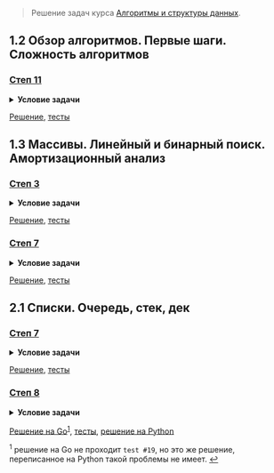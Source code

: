 > Решение задач курса [Алгоритмы и структуры данных](https://stepik.org/course/156/).

## 1.2 Обзор алгоритмов. Первые шаги. Сложность алгоритмов

### [Степ 11](https://stepik.org/lesson/12555/step/11)

<details>
<summary><strong>Условие задачи</strong></summary>

![Условие задачи](lesson-12555/step-11/challenge.png)

</details>

[Решение](lesson-12555/step-11/main.go), [тесты](lesson-12555/step-11/main_test.go)

## 1.3 Массивы. Линейный и бинарный поиск. Амортизационный анализ

### [Степ 3](https://stepik.org/lesson/12556/step/3)

<details>
<summary><strong>Условие задачи</strong></summary>

![Условие задачи](lesson-12556/step-3/challenge.png)

</details>

[Решение](lesson-12556/step-3/main.go), [тесты](lesson-12556/step-3/main_test.go)

### [Степ 7](https://stepik.org/lesson/12556/step/7)

<details>
<summary><strong>Условие задачи</strong></summary>

![Условие задачи](lesson-12556/step-7/challenge.png)

</details>

[Решение](lesson-12556/step-7/main.go), [тесты](lesson-12556/step-7/main_test.go)

## 2.1 Списки. Очередь, стек, дек

### [Степ 7](https://stepik.org/lesson/12559/step/7)

<details>
<summary><strong>Условие задачи</strong></summary>

![Условие задачи](lesson-12559/step-7/challenge.png)

</details>

[Решение](lesson-12559/step-7/main.go), [тесты](lesson-12559/step-7/main_test.go)

### [Степ 8](https://stepik.org/lesson/12559/step/8)

<details>
<summary><strong>Условие задачи</strong></summary>

![Условие задачи](lesson-12559/step-8/challenge.png)

</details>

[Решение на Go](lesson-12559/step-8/main.go)<sup id="anchor-12559-8">[1](#12559-8)</sup>,
[тесты](lesson-12559/step-8/main_test.go),
[решение на Python](lesson-12559/step-8/solution.py)

<sup id="12559-8">1</sup> решение на Go не проходит `test #19`, но это же решение,
переписанное на Python такой проблемы не имеет. [↩](#anchor-12559-8)
